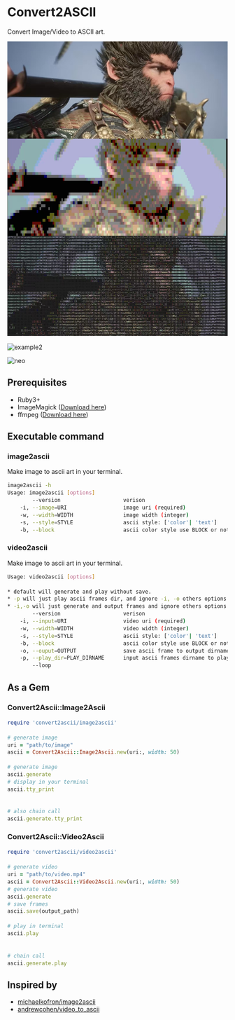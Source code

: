 # Convert2ASCII

Convert Image/Video to ASCII art.


![example](./example/wukong.jpg)

![example2](./example/doulai.jpg)

![neo](./example/neo.gif)

## Prerequisites

* Ruby3+
* ImageMagick ([Download here](https://imagemagick.org/script/download.php))
* ffmpeg ([Download here](https://www.ffmpeg.org/))


## Executable command

### image2ascii

Make image to ascii art in your terminal.

```bash
image2ascii -h
Usage: image2ascii [options]
        --version                    verison
    -i, --image=URI                  image uri (required)
    -w, --width=WIDTH                image width (integer)
    -s, --style=STYLE                ascii style: ['color'| 'text']
    -b, --block                      ascii color style use BLOCK or not [ true | false ]
```

### video2ascii

Make image to ascii art in your terminal.

```bash
Usage: video2ascii [options]

* default will generate and play without save.
* -p will just play ascii frames dir, and ignore -i, -o others options. --loop will play loop
* -i,-o will just generate and output frames and ignore others options
        --version                    verison
    -i, --input=URI                  video uri (required)
    -w, --width=WIDTH                video width (integer)
    -s, --style=STYLE                ascii style: ['color'| 'text']
    -b, --block                      ascii color style use BLOCK or not [ true | false ]
    -o, --ouput=OUTPUT               save ascii frame to output dirname
    -p, --play_dir=PLAY_DIRNAME      input ascii frames dirname to play
        --loop
```


## As a Gem

### Convert2Ascii::Image2Ascii


```ruby
require 'convert2ascii/image2ascii'

# generate image
uri = "path/to/image"
ascii = Convert2Ascii::Image2Ascii.new(uri:, width: 50)

# generate image
ascii.generate
# display in your terminal
ascii.tty_print


# also chain call
ascii.generate.tty_print

```


### Convert2Ascii::Video2Ascii

```ruby
require 'convert2ascii/video2ascii'

# generate video
uri = "path/to/video.mp4"
ascii = Convert2Ascii::Video2Ascii.new(uri:, width: 50)
# generate video
ascii.generate
# save frames
ascii.save(output_path)

# play in terminal
ascii.play


# chain call
ascii.generate.play

```

## Inspired by

* [michaelkofron/image2ascii](https://github.com/michaelkofron/image2ascii)
* [andrewcohen/video_to_ascii](https://github.com/andrewcohen/video_to_ascii)
